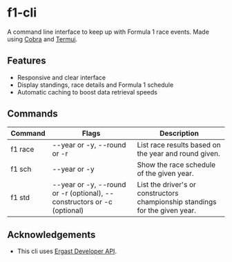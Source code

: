 # f1-cli
A command line interface to keep up with Formula 1 race events. Made using [Cobra](https://github.com/spf13/cobra) and [Termui](https://github.com/gizak/termui).

## Features
- Responsive and clear interface
- Display standings, race details and Formula 1 schedule
- Automatic caching to boost data retrieval speeds

## Commands
| Command | Flags | Description |
| --- | --- | --- |
| f1 race | --year or -y, --round or -r | List race results based on the year and round given. |
| f1 sch | --year or -y | Show the race schedule of the given year. |
| f1 std | --year or -y, --round or -r (optional), --constructors or -c (optional) | List the driver's or constructors championship standings for the given year. |

## Acknowledgements
- This cli uses [Ergast Developer API](https://ergast.com/mrd).